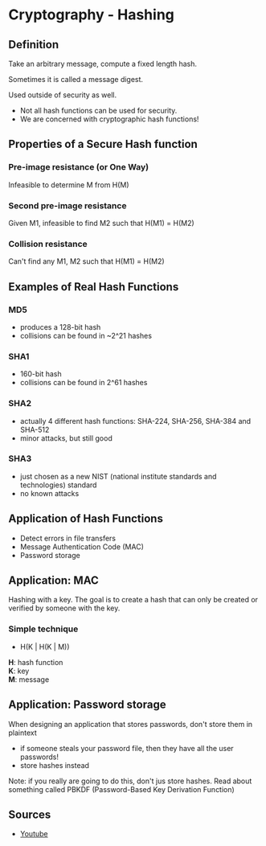 # Cryptography - Hashing

## Definition

Take an arbitrary message, compute a fixed length hash.

Sometimes it is called a message digest.

Used outside of security as well.
- Not all hash functions can be used for security.
- We are concerned with cryptographic hash functions!

## Properties of a Secure Hash function

### Pre-image resistance (or One Way)

Infeasible to determine M from H(M)

### Second pre-image resistance

Given M1, infeasible to find M2 such that H(M1) = H(M2)

### Collision resistance

Can't find any M1, M2 such that H(M1) = H(M2)

## Examples of Real Hash Functions

### MD5

- produces a 128-bit hash
- collisions can be found in ~2^21 hashes

### SHA1

- 160-bit hash
- collisions can be found in 2^61 hashes

### SHA2

- actually 4 different hash functions: SHA-224, SHA-256, SHA-384 and SHA-512
- minor attacks, but still good

### SHA3

- just chosen as a new NIST (national institute standards and technologies) standard
- no known attacks

## Application of Hash Functions

- Detect errors in file transfers
- Message Authentication Code (MAC)
- Password storage

## Application: MAC

Hashing with a key. The goal is to create a hash that can only be created or verified by someone with the key.

### Simple technique
- H(K | H(K | M))

__H__: hash function  
__K__: key  
__M__: message  

## Application: Password storage

When designing an application that stores passwords, don't store them in plaintext
- if someone steals your password file, then they have all the user passwords!
- store hashes instead

Note: if you really are going to do this, don't jus store hashes. Read about something called PBKDF (Password-Based Key Derivation Function)

## Sources

 - [Youtube](https://www.youtube.com/channel/UCZy1TmqIMQ4perExQerm5bQ)
